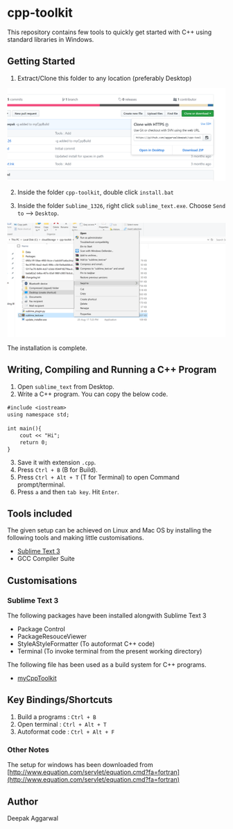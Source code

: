 # cpp-toolkit

This repository contains few tools to quickly get started with C++ using standard libraries in Windows.

## Getting Started
1. Extract/Clone this folder to any location (preferably Desktop)

![Get the URL](images/download.png)

2. Inside the folder `cpp-toolkit`, double click `install.bat`

3. Inside the folder `Sublime_1326`, right click `sublime_text.exe`. Choose `Send to` --> `Desktop`.

![Image](images/shortcut.png)

The installation is complete.

## Writing, Compiling and Running a C++ Program
1. Open `sublime_text` from Desktop.
2. Write a C++ program. You can copy the below code.

```
#include <iostream>
using namespace std;

int main(){
	cout << "Hi";
	return 0;
}
```
3. Save it with extension `.cpp`.
4. Press `Ctrl + B` (B for Build).
5. Press `Ctrl + Alt + T` (T for Terminal) to open Command prompt/terminal.
6. Press `a` and then `tab key`. Hit `Enter`.


## Tools included
The given setup can be achieved on Linux and Mac OS by installing the following tools and making little customisations.
* [Sublime Text 3](https://www.sublimetext.com/3)
* GCC Compiler Suite

## Customisations
### Sublime Text 3
The following packages have been installed alongwith Sublime Text 3
* Package Control
* PackageResouceViewer
* StyleAStyleFormatter (To autoformat C++ code)
* Terminal (To invoke terminal from the present working directory)

The following file has been used as a build system for C++ programs.
* [myCppToolkit](https://github.com/aggarwaldeepak/cpp-toolkit/blob/master/Sublime_1326/Data/Packages/User/myCppBuild.sublime-build)


## Key Bindings/Shortcuts
1. Build a programs	: `Ctrl + B`
2. Open terminal 	: `Ctrl + Alt + T`
3. Autoformat code 	: `Ctrl + Alt + F`

### Other Notes
The setup for windows has been downloaded from [http://www.equation.com/servlet/equation.cmd?fa=fortran](http://www.equation.com/servlet/equation.cmd?fa=fortran)

## Author
Deepak Aggarwal
